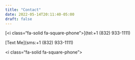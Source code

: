 ```yaml
---
title: "Contact"
date: 2022-05-14T20:11:40-05:00
draft: false
---
```


[<i class=“fa-solid fa-square-phone”></i>](tel:+1 (832) 933-1111)

[Text Me](sms:+1 (832) 933-1111)

<i class=“fa-solid fa-square-phone”></i>
